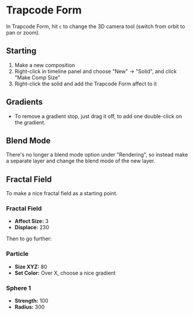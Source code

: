 # Trapcode Form

In Trapcode Form, hit `c` to change the 3D camera tool (switch from orbit to pan or zoom).

## Starting

1. Make a new composition
2. Right-click in timeline panel and choose "New" -> "Solid", and click "Make Comp Size"
3. Right-click the solid and add the Trapcode Form affect to it

## Gradients

- To remove a gradient stop, just drag it off, to add one double-click on the gradient.

## Blend Mode

There's no longer a blend mode option under "Rendering", so instead make a separate layer and change the blend mode of the new layer.

## Fractal Field

To make a nice fractal field as a starting point.

### Fractal Field

- **Affect Size:** 3
- **Displace:** 230

Then to go further:

### Particle

- **Size XYZ:** 80
- **Set Color:** Over X, choose a nice gradient

### Sphere 1

- **Strength:** 100
- **Radius:** 300
